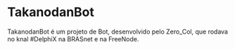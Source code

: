 TakanodanBot
============

TakanodanBot é um projeto de Bot, desenvolvido pelo Zero_Col, que rodava no knal #DelphiX na BRASnet e na FreeNode.
